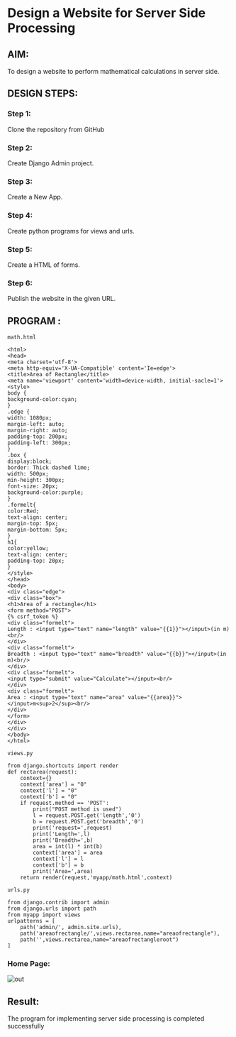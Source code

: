 # Design a Website for Server Side Processing

## AIM:
To design a website to perform mathematical calculations in server side.

## DESIGN STEPS:

### Step 1:
Clone the repository from GitHub


### Step 2:
Create Django Admin project.


### Step 3:
Create a New App.


### Step 4:
Create python programs for views and urls.


### Step 5:
Create a HTML of forms.

### Step 6:

Publish the website in the given URL.

## PROGRAM :
```
math.html

<html>
<head>
<meta charset='utf-8'>
<meta http-equiv='X-UA-Compatible' content='Ie=edge'>
<title>Area of Rectangle</title>
<meta name='viewport' content='width=device-width, initial-sacle=1'>
<style>
body {
background-color:cyan;
}
.edge {
width: 1080px;
margin-left: auto;
margin-right: auto;
padding-top: 200px;
padding-left: 300px;
}
.box {
display:block;
border: Thick dashed lime;
width: 500px;
min-height: 300px;
font-size: 20px;
background-color:purple;
}
.formelt{
color:Red;
text-align: center;
margin-top: 5px;
margin-bottom: 5px;
}
h1{
color:yellow;
text-align: center;
padding-top: 20px;
}
</style>
</head>
<body>
<div class="edge">
<div class="box">
<h1>Area of a rectangle</h1>
<form method="POST">
{% csrf_token %}
<div class="formelt">
Length : <input type="text" name="length" value="{{1}}"></input>(in m)<br/>
</div>
<div class="formelt">
Breadth : <input type="text" name="breadth" value="{{b}}"></input>(in m)<br/>
</div>
<div class="formelt">
<input type="submit" value="Calculate"></input><br/>
</div>
<div class="formelt">
Area : <input type="text" name="area" value="{{area}}"></input>m<sup>2</sup><br/>
</div>
</form>
</div>
</div>
</body>
</html>

views.py

from django.shortcuts import render
def rectarea(request):
    context={}
    context['area'] = "0"
    context['l'] = "0"
    context['b'] = "0"
    if request.method == 'POST':
        print("POST method is used")
        l = request.POST.get('length','0')
        b = request.POST.get('breadth','0')
        print('request=',request)
        print('Length=',l)
        print('Breadth=',b)
        area = int(l) * int(b)
        context['area'] = area
        context['l'] = l
        context['b'] = b
        print('Area=',area)
    return render(request,'myapp/math.html',context)

urls.py

from django.contrib import admin
from django.urls import path
from myapp import views
urlpatterns = [
    path('admin/', admin.site.urls),
    path('areaofrectangle/',views.rectarea,name="areaofrectangle"),
    path('',views.rectarea,name="areaofrectangleroot")
]
```

### Home Page:
![out](https://user-images.githubusercontent.com/119404415/214805619-2d6d5d8c-680d-4508-bad3-e78a929175ab.png)


## Result:
The program for implementing server side processing is completed successfully

